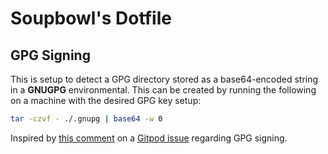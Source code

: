 # Soupbowl's Dotfile

## GPG Signing

This is setup to detect a GPG directory stored as a base64-encoded string in a **GNUGPG** environmental. This can be created by running the following on a machine with the desired GPG key setup:

```bash
tar -czvf - ./.gnupg | base64 -w 0
```

Inspired by [this comment](https://github.com/gitpod-io/gitpod/issues/666#issuecomment-534347856) on a [Gitpod issue](https://github.com/gitpod-io/gitpod/issues/666) regarding GPG signing.

